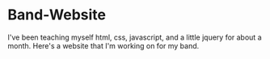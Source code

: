 # Band-Website
I've been teaching myself html, css, javascript, and a little jquery for about a month. Here's a website that I'm working on for my band.
